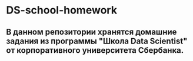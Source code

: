 # DS-school-homework
## В данном репозитории хранятся домашние задания из программы "Школа Data Scientist" от корпоративного университета Сбербанка.
